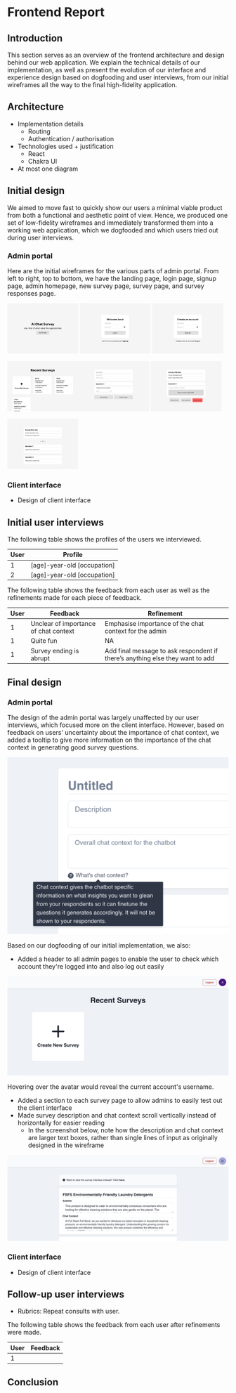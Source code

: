 # Frontend Report

## Introduction

This section serves as an overview of the frontend architecture and design behind our web application. We explain the technical details of our implementation, as well as present the evolution of our interface and experience design based on dogfooding and user interviews, from our initial wireframes all the way to the final high-fidelity application.

## Architecture

- Implementation details
  - Routing
  - Authentication / authorisation
- Technologies used + justification
  - React
  - Chakra UI
- At most one diagram

## Initial design

We aimed to move fast to quickly show our users a minimal viable product from both a functional and aesthetic point of view. Hence, we produced one set of low-fidelity wireframes and immediately transformed them into a working web application, which we dogfooded and which users tried out during user interviews.

### Admin portal

Here are the initial wireframes for the various parts of admin portal. From left to right, top to bottom, we have the landing page, login page, signup page, admin homepage, new survey page, survey page, and survey responses page.

<img src="wireframes/landing-page.png" width="32%"/> <img src="wireframes/login.png" width="32%"/> <img src="wireframes/signup.png" width="32%"/> 

<img src="wireframes/admin-homepage.png" width="32%"/><img src="wireframes/new-survey.png" width="32%"/>
<img src="wireframes/survey.png" width="32%"/>

<img src="wireframes/survey-responses.png" width="32%"/>

### Client interface

- Design of client interface

## Initial user interviews

The following table shows the profiles of the users we interviewed.

| User | Profile                     |
| ---- | --------------------------- |
| 1    | [age]-year-old [occupation] |
| 2    | [age]-year-old [occupation] |

The following table shows the feedback from each user as well as the refinements made for each piece of feedback.

| User | Feedback                              | Refinement                                                                    |
| ---- | ------------------------------------- | ----------------------------------------------------------------------------- |
| 1    | Unclear of importance of chat context | Emphasise importance of the chat context for the admin                        |
| 1    | Quite fun                             | NA                                                                            |
| 1    | Survey ending is abrupt               | Add final message to ask respondent if there’s anything else they want to add |

## Final design

### Admin portal

The design of the admin portal was largely unaffected by our user interviews, which focused more on the client interface. However, based on feedback on users' uncertainty about the importance of chat context, we added a tooltip to give more information on the importance of the chat context in generating good survey questions.

<img src="final-designs/chatbot-context-tooltip.png"/>

Based on our dogfooding of our initial implementation, we also:

- Added a header to all admin pages to enable the user to check which account they're logged into and also log out easily

<img src="final-designs/header.png"/>

Hovering over the avatar would reveal the current account's username.

- Added a section to each survey page to allow admins to easily test out the client interface
- Made survey description and chat context scroll vertically instead of horizontally for easier reading
  - In the screenshot below, note how the description and chat context are larger text boxes, rather than single lines of input as originally designed in the wireframe

<img src="final-designs/survey-interface-and-scroll.png"/>

### Client interface

- Design of client interface

## Follow-up user interviews

- Rubrics: Repeat consults with user.

The following table shows the feedback from each user after refinements were made.

| User | Feedback |
| ---- | -------- |
| 1    |          |

## Conclusion
